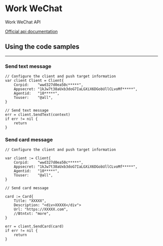 # Work WeChat

Work WeChat API

[Official api documentation](https://work.weixin.qq.com/api/doc/90000/90135/90664)


## Using the code samples
***

### Send text message
```
// Configure the client and push target information
var client Client = Client{
	Corpid:    "wwd327d0ea50c*****",
	Appsecret: "1kJw7t38aUxb3doG7IaLGXiX6DGobUllCLvoMf*****",
	Agentid:   "10*****",
	Touser:    "@all",
}

// Send text message
err = client.SendText(context)
if err != nil {
    return
}
```

### Send card message
```
// Configure the client and push target information

var client := Client{
    Corpid:    "wwd327d0ea50c*****",
    Appsecret: "1kJw7t38aUxb3doG7IaLGXiX6DGobUllCLvoMf*****",
    Agentid:   "10*****",
    Touser:    "@all",
}

// Send card message

card := Card{
    Title: "XXXXX",
    Description: "<div>XXXXX</div">
    Url: "https://XXXXX.com",
    //Btntxt: "more",
}

err = client.SendCard(card)
if err != nil {
    return
}
```
